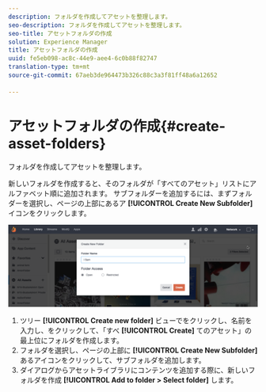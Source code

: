 ```yaml
---
description: フォルダを作成してアセットを整理します。
seo-description: フォルダを作成してアセットを整理します。
seo-title: アセットフォルダの作成
solution: Experience Manager
title: アセットフォルダの作成
uuid: fe5eb098-ac8c-44e9-aee4-6c0b88f82747
translation-type: tm+mt
source-git-commit: 67aeb3de964473b326c88c3a3f81ff48a6a12652

---
```



# アセットフォルダの作成{#create-asset-folders}

フォルダを作成してアセットを整理します。

新しいフォルダを作成すると、そのフォルダが「すべてのアセット」リストにアルファベット順に追加されます。 サブフォルダーを追加するには、まずフォルダーを選択し、ページの上部にあるア **[!UICONTROL Create New Subfolder]** イコンをクリックします。

![](assets/LibraryNewFolder-1024x338.png)

1. ツリー **[!UICONTROL Create new folder]** ビューでをクリックし、名前を入力し、をクリックして、「すべ **[!UICONTROL Create]** てのアセット」の最上位にフォルダを作成します。
1. フォルダを選択し、ページの上部に **[!UICONTROL Create New Subfolder]** あるアイコンをクリックして、サブフォルダを追加します。
1. ダイアログからアセットライブラリにコンテンツを追加する際に、新しいフォルダを作成 **[!UICONTROL Add to folder > Select folder]** します。
